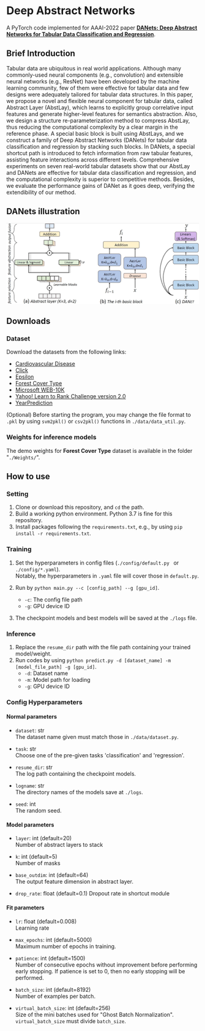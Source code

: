 # Deep Abstract Networks
A PyTorch code implemented for AAAI-2022 paper **[DANets: Deep Abstract Networks for Tabular Data Classification and Regression](https://arxiv.org/abs/2112.02962)**.  

## Brief Introduction
Tabular data are ubiquitous in real world applications. Although many commonly-used neural components (e.g., convolution) and extensible neural networks (e.g., ResNet) have been developed by the machine learning community, few of them were effective for tabular data and few designs were adequately tailored for tabular data structures. In this paper, we propose a novel and flexible neural component for tabular data, called Abstract Layer (AbstLay), which learns to explicitly group correlative input features and generate higher-level features for semantics abstraction. Also, we design a structure re-parameterization method to compress AbstLay, thus reducing the computational complexity by a clear margin in the reference phase. A special basic block is built using AbstLays, and we construct a family of Deep Abstract Networks (DANets) for tabular data classification and regression by stacking such blocks. In DANets, a special shortcut path is introduced to fetch information from raw tabular features, assisting feature interactions across different levels. Comprehensive experiments on seven real-world tabular datasets show that our AbstLay and DANets are effective for tabular data classification and regression, and the computational complexity is superior to competitive methods. Besides, we evaluate the performance gains of DANet as it goes deep, verifying the extendibility of our method.

## DANets illustration
![DANets](./Figures/DAN.jpg)

## Downloads  
### Dataset  
Download the datasets from the following links:
- [Cardiovascular Disease](https://www.kaggle.com/sulianova/cardiovascular-disease-dataset)
- [Click](https://www.kaggle.com/c/kddcup2012-track2/)
- [Epsilon](https://www.csie.ntu.edu.tw/~cjlin/libsvmtools/datasets/binary.html)
- [Forest Cover Type](https://archive.ics.uci.edu/ml/datasets/covertype)
- [Microsoft WEB-10K](https://www.microsoft.com/en-us/research/project/mslr/)
- [Yahoo! Learn to Rank Challenge version 2.0](https://webscope.sandbox.yahoo.com/catalog.php?datatype=c)
- [YearPrediction](https://archive.ics.uci.edu/ml/datasets/yearpredictionmsd)

(Optional) Before starting the program, you may change the file format to `.pkl` by using `svm2pkl()` or `csv2pkl()` functions in `./data/data_util.py`.

### Weights for inference models
The demo weights for **Forest Cover Type** dataset is available in the folder "`./Weights/`".

## How to use

### Setting  
1. Clone or download this repository, and `cd` the path.
2. Build a working python environment. Python 3.7 is fine for this repository.
3. Install packages following the `requirements.txt`, e.g., by using `pip install -r requirements.txt`.

### Training
1. Set the hyperparameters in config files (`./config/default.py ` or `./config/*.yaml`).  
   Notably, the hyperparameters in `.yaml` file will cover those in `default.py`.

2. Run by `python main.py --c [config_path] --g [gpu_id]`.
    - `-c`: The config file path
    - `-g`: GPU device ID
3. The checkpoint models and best models will be saved at the `./logs` file.
    
### Inference 
1. Replace the `resume_dir` path with the file path containing your trained model/weight.
2. Run codes by using `python predict.py -d [dataset_name] -m [model_file_path] -g [gpu_id]`.
    - `-d`: Dataset name
    - `-m`: Model path for loading
    - `-g`: GPU device ID

### Config Hyperparameters
#### Normal parameters
- `dataset`: str  
   The dataset name given must match those in `./data/dataset.py`.
     
- `task`: str  
   Choose one of the pre-given tasks 'classification' and 'regression'. 
     
- `resume_dir`: str  
   The log path containing the checkpoint models.  
     
- `logname`: str  
   The directory names of the models save at `./logs`.
  
- `seed`: int  
   The random seed.
  
#### Model parameters
- `layer`: int (default=20)  
   Number of abstract layers to stack
  
- `k`: int (default=5)  
   Number of masks

- `base_outdim`: int (default=64)  
   The output feature dimension in abstract layer.
   
- `drop_rate`: float (default=0.1)
   Dropout rate in shortcut module
  
#### Fit parameters
- `lr`: float (default=0.008)  
   Learning rate
  
- `max_epochs`: int (default=5000)  
   Maximum number of epochs in training.
  
- `patience`: int (default=1500)  
   Number of consecutive epochs without improvement before performing early stopping. If patience is set to 0, then no early stopping will be performed.  
  
- `batch_size`: int (default=8192)  
   Number of examples per batch.
  
- `virtual_batch_size`: int (default=256)  
   Size of the mini batches used for "Ghost Batch Normalization". `virtual_batch_size` must divide `batch_size`.
